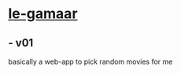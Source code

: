 # [le-gamaar](https://kojokwakye.github.io/le-gamaar/)

## - v01

basically a web-app to pick random movies for me
